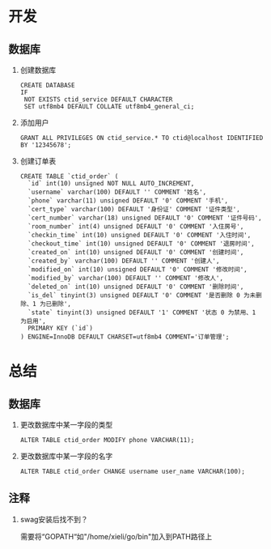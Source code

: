 # 开发

## 数据库

1. 创建数据库

   ```mysql
   CREATE DATABASE
   IF
   	NOT EXISTS ctid_service DEFAULT CHARACTER 
   	SET utf8mb4 DEFAULT COLLATE utf8mb4_general_ci;
   ```

2. 添加用户

   ```mysql
   GRANT ALL PRIVILEGES ON ctid_service.* TO ctid@localhost IDENTIFIED BY '12345678';
   ```

3. 创建订单表

   ```mysql
   CREATE TABLE `ctid_order` (
     `id` int(10) unsigned NOT NULL AUTO_INCREMENT,
     `username` varchar(100) DEFAULT '' COMMENT '姓名',
     `phone` varchar(11) unsigned DEFAULT '0' COMMENT '手机',
     `cert_type` varchar(100) DEFAULT '身份证' COMMENT '证件类型',
     `cert_number` varchar(18) unsigned DEFAULT '0' COMMENT '证件号码',
     `room_number` int(4) unsigned DEFAULT '0' COMMENT '入住房号',
     `checkin_time` int(10) unsigned DEFAULT '0' COMMENT '入住时间',
     `checkout_time` int(10) unsigned DEFAULT '0' COMMENT '退房时间',
     `created_on` int(10) unsigned DEFAULT '0' COMMENT '创建时间',
     `created_by` varchar(100) DEFAULT '' COMMENT '创建人',
     `modified_on` int(10) unsigned DEFAULT '0' COMMENT '修改时间',
     `modified_by` varchar(100) DEFAULT '' COMMENT '修改人',
     `deleted_on` int(10) unsigned DEFAULT '0' COMMENT '删除时间',
     `is_del` tinyint(3) unsigned DEFAULT '0' COMMENT '是否删除 0 为未删除、1 为已删除',
     `state` tinyint(3) unsigned DEFAULT '1' COMMENT '状态 0 为禁用、1 为启用',
     PRIMARY KEY (`id`)
   ) ENGINE=InnoDB DEFAULT CHARSET=utf8mb4 COMMENT='订单管理';
   ```

   

# 总结

## 数据库

1. 更改数据库中某一字段的类型

   ```mysql
   ALTER TABLE ctid_order MODIFY phone VARCHAR(11);
   ```

2. 更改数据库中某一字段的名字

   ```mysql
   ALTER TABLE ctid_order CHANGE username user_name VARCHAR(100);
   ```

   

## 注释

1. swag安装后找不到？

   需要将“GOPATH“如"/home/xieli/go/bin"加入到PATH路径上

   